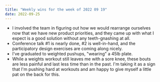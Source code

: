 ```yaml
---
title: "Weekly wins for the week of 2022 09 19"
date: 2022-09-25
---
```


- I involved the team in figuring out how we would rearrange ourselves now that we have new product priorities, and they came up with what I expect is a good solution without any teeth-gnashing at all.
- Conference talk #1 is nearly done, #2 is well-in-hand, and the participatory design exercises are coming along nicely.
- I've graduated to weighted pushups, "wearing" a 45lb plate.
- While a weights workout still leaves me with a sore knee, these bouts are less painful and last less time than in the past. I'm taking it as a sign that I'm pushing hard at workouts and am happy to give myself a little pat on the back for this.
